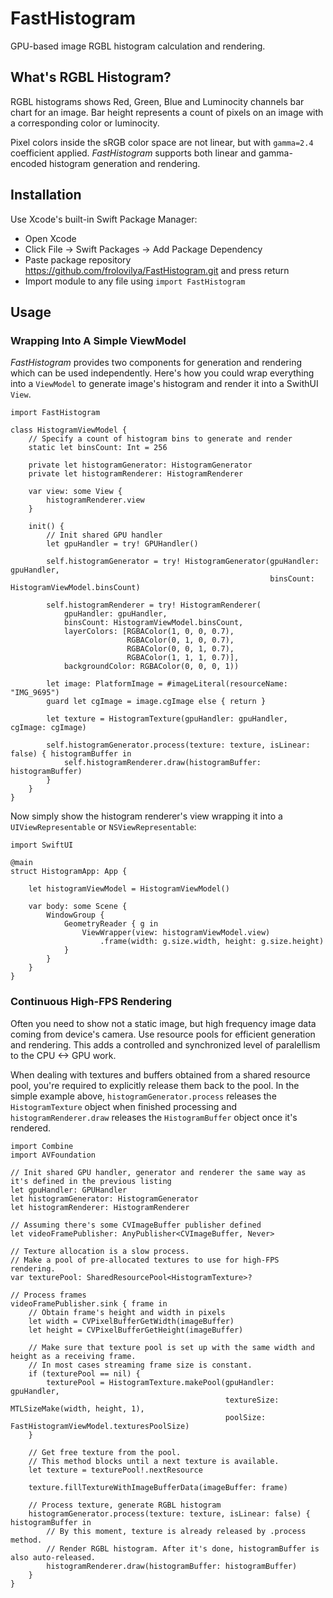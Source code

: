 # FastHistogram

GPU-based image RGBL histogram calculation and rendering.


## What's RGBL Histogram?
RGBL histograms shows Red, Green, Blue and Luminocity channels bar chart for an image.
Bar height represents a count of pixels on an image with a corresponding color or luminocity.

Pixel colors inside the sRGB color space are not linear, but with `gamma=2.4` coefficient applied.
_FastHistogram_ supports both linear and gamma-encoded histogram generation and rendering.


## Installation

Use Xcode's built-in Swift Package Manager:

* Open Xcode
* Click File -> Swift Packages -> Add Package Dependency
* Paste package repository https://github.com/frolovilya/FastHistogram.git and press return
* Import module to any file using `import FastHistogram`


## Usage

### Wrapping Into A Simple ViewModel

_FastHistogram_ provides two components for generation and rendering which can be used independently.
Here's how you could wrap everything into a `ViewModel` to generate image's histogram and render it into a SwithUI `View`.

```
import FastHistogram

class HistogramViewModel {
    // Specify a count of histogram bins to generate and render
    static let binsCount: Int = 256
    
    private let histogramGenerator: HistogramGenerator
    private let histogramRenderer: HistogramRenderer
    
    var view: some View {
        histogramRenderer.view
    }
    
    init() {
        // Init shared GPU handler
        let gpuHandler = try! GPUHandler()
        
        self.histogramGenerator = try! HistogramGenerator(gpuHandler: gpuHandler,
                                                          binsCount: HistogramViewModel.binsCount)
        
        self.histogramRenderer = try! HistogramRenderer(
            gpuHandler: gpuHandler,
            binsCount: HistogramViewModel.binsCount,
            layerColors: [RGBAColor(1, 0, 0, 0.7),
                          RGBAColor(0, 1, 0, 0.7),
                          RGBAColor(0, 0, 1, 0.7),
                          RGBAColor(1, 1, 1, 0.7)],
            backgroundColor: RGBAColor(0, 0, 0, 1))
            
        let image: PlatformImage = #imageLiteral(resourceName: "IMG_9695")
        guard let cgImage = image.cgImage else { return }
        
        let texture = HistogramTexture(gpuHandler: gpuHandler, cgImage: cgImage)
        
        self.histogramGenerator.process(texture: texture, isLinear: false) { histogramBuffer in
            self.histogramRenderer.draw(histogramBuffer: histogramBuffer)
        }
    }
}
```

Now simply show the histogram renderer's view wrapping it into a `UIViewRepresentable` or `NSViewRepresentable`:
```
import SwiftUI

@main
struct HistogramApp: App {
    
    let histogramViewModel = HistogramViewModel()
        
    var body: some Scene {
        WindowGroup {
            GeometryReader { g in
                ViewWrapper(view: histogramViewModel.view)
                    .frame(width: g.size.width, height: g.size.height)
            }
        }
    }
}
```

### Continuous High-FPS Rendering
 
Often you need to show not a static image, but high frequency image data coming from device's camera.
Use resource pools for efficient generation and rendering. 
This adds a controlled and synchronized level of paralellism to the CPU <-> GPU work.

When dealing with textures and buffers obtained from a shared resource pool, you're required to explicitly release them back to the pool.
In the simple example above, `histogramGenerator.process` releases the `HistogramTexture` object when finished processing
and `histogramRenderer.draw` releases the `HistogramBuffer` object once it's rendered.

```
import Combine
import AVFoundation

// Init shared GPU handler, generator and renderer the same way as it's defined in the previous listing
let gpuHandler: GPUHandler
let histogramGenerator: HistogramGenerator
let histogramRenderer: HistogramRenderer

// Assuming there's some CVImageBuffer publisher defined
let videoFramePublisher: AnyPublisher<CVImageBuffer, Never>

// Texture allocation is a slow process.
// Make a pool of pre-allocated textures to use for high-FPS rendering.
var texturePool: SharedResourcePool<HistogramTexture>?

// Process frames
videoFramePublisher.sink { frame in
    // Obtain frame's height and width in pixels
    let width = CVPixelBufferGetWidth(imageBuffer)
    let height = CVPixelBufferGetHeight(imageBuffer)
    
    // Make sure that texture pool is set up with the same width and height as a receiving frame.
    // In most cases streaming frame size is constant.
    if (texturePool == nil) {
        texturePool = HistogramTexture.makePool(gpuHandler: gpuHandler,
                                                textureSize: MTLSizeMake(width, height, 1),
                                                poolSize: FastHistogramViewModel.texturesPoolSize)
    }
    
    // Get free texture from the pool.
    // This method blocks until a next texture is available.
    let texture = texturePool!.nextResource
    
    texture.fillTextureWithImageBufferData(imageBuffer: frame)
    
    // Process texture, generate RGBL histogram
    histogramGenerator.process(texture: texture, isLinear: false) { histogramBuffer in
        // By this moment, texture is already released by .process method.
        // Render RGBL histogram. After it's done, histogramBuffer is also auto-released.
        histogramRenderer.draw(histogramBuffer: histogramBuffer)
    }
}





